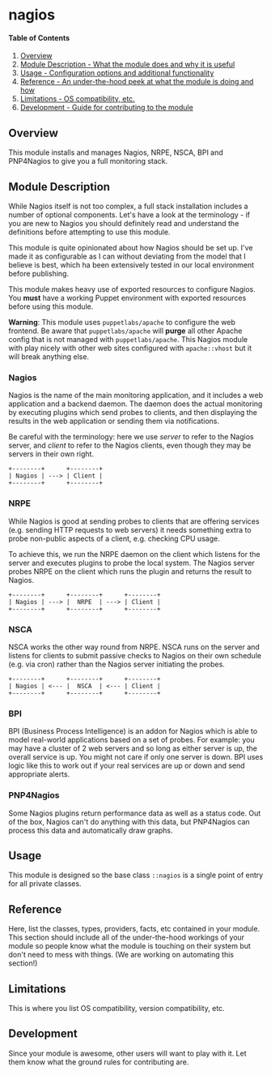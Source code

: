 # nagios

#### Table of Contents

1. [Overview](#overview)
2. [Module Description - What the module does and why it is useful](#module-description)
3. [Usage - Configuration options and additional functionality](#usage)
4. [Reference - An under-the-hood peek at what the module is doing and how](#reference)
5. [Limitations - OS compatibility, etc.](#limitations)
6. [Development - Guide for contributing to the module](#development)

## Overview

This module installs and manages Nagios, NRPE, NSCA, BPI and PNP4Nagios to give
you a full monitoring stack.

## Module Description

While Nagios itself is not too complex, a full stack installation includes a
number of optional components. Let's have a look at the terminology - if you are
new to Nagios you should definitely read and understand the definitions before
attempting to use this module.

This module is quite opinionated about how Nagios should be set up. I've made it as
configurable as I can without deviating from the model that I believe is best,
which ha been extensively tested in our local environment before publishing.

This module makes heavy use of exported resources to configure Nagios. You **must**
have a working Puppet environment with exported resources before using this module.

**Warning**: This module uses `puppetlabs/apache` to configure the web frontend.
Be aware that `puppetlabs/apache` will **purge** all other Apache config that is
not managed with `puppetlabs/apache`. This Nagios module with play nicely with
other web sites configured with `apache::vhost` but it will break anything else.

### Nagios

Nagios is the name of the main monitoring application, and it includes a web
application and a backend daemon. The daemon does the actual monitoring by executing
plugins which send probes to clients, and then displaying the results in the web
application or sending them via notifications.

Be careful with the terminology: here we use *server* to refer to the Nagios server,
and *client* to refer to the Nagios clients, even though they may be servers in
their own right.

```
+--------+      +--------+
| Nagios | ---> | Client |
+--------+      +--------+
```

### NRPE

While Nagios is good at sending probes to clients that are offering services (e.g.
sending HTTP requests to web servers) it needs something extra to probe non-public
aspects of a client, e.g. checking CPU usage.

To achieve this, we run the NRPE daemon on the client which listens for the server
and executes plugins to probe the local system. The Nagios server probes NRPE on
the client which runs the plugin and returns the result to Nagios.

```
+--------+      +--------+      +--------+
| Nagios | ---> |  NRPE  | ---> | Client |
+--------+      +--------+      +--------+
```

### NSCA

NSCA works the other way round from NRPE. NSCA runs on the server and listens for
clients to submit passive checks to Nagios on their own schedule (e.g. via cron)
rather than the Nagios server initiating the probes.

```
+--------+      +--------+      +--------+
| Nagios | <--- |  NSCA  | <--- | Client |
+--------+      +--------+      +--------+
```

### BPI

BPI (Business Process Intelligence) is an addon for Nagios which is able to model
real-world applications based on a set of probes. For example: you may have a cluster
of 2 web servers and so long as either server is up, the overall service is up. You
might not care if only one server is down. BPI uses logic like this to work out if
your real services are up or down and send appropriate alerts.

### PNP4Nagios

Some Nagios plugins return performance data as well as a status code. Out of the
box, Nagios can't do anything with this data, but PNP4Nagios can process this data
and automatically draw graphs.


## Usage

This module is designed so the base class `::nagios` is a single point of entry
for all private classes.

## Reference

Here, list the classes, types, providers, facts, etc contained in your module.
This section should include all of the under-the-hood workings of your module so
people know what the module is touching on their system but don't need to mess
with things. (We are working on automating this section!)

## Limitations

This is where you list OS compatibility, version compatibility, etc.

## Development

Since your module is awesome, other users will want to play with it. Let them
know what the ground rules for contributing are.
